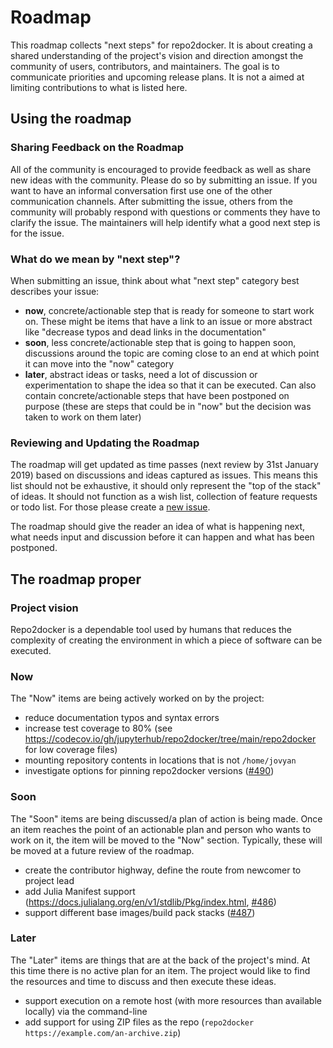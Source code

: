 # Roadmap

This roadmap collects "next steps" for repo2docker. It is about creating a
shared understanding of the project's vision and direction amongst
the community of users, contributors, and maintainers.
The goal is to communicate priorities and upcoming release plans.
It is not a aimed at limiting contributions to what is listed here.

## Using the roadmap

### Sharing Feedback on the Roadmap

All of the community is encouraged to provide feedback as well as share new
ideas with the community. Please do so by submitting an issue. If you want to
have an informal conversation first use one of the other communication channels.
After submitting the issue, others from the community will probably
respond with questions or comments they have to clarify the issue. The
maintainers will help identify what a good next step is for the issue.

### What do we mean by "next step"?

When submitting an issue, think about what "next step" category best describes
your issue:

- **now**, concrete/actionable step that is ready for someone to start work on.
  These might be items that have a link to an issue or more abstract like
  "decrease typos and dead links in the documentation"
- **soon**, less concrete/actionable step that is going to happen soon,
  discussions around the topic are coming close to an end at which point it can
  move into the "now" category
- **later**, abstract ideas or tasks, need a lot of discussion or
  experimentation to shape the idea so that it can be executed. Can also
  contain concrete/actionable steps that have been postponed on purpose
  (these are steps that could be in "now" but the decision was taken to work on
  them later)

### Reviewing and Updating the Roadmap

The roadmap will get updated as time passes (next review by 31st January 2019) based
on discussions and ideas captured as issues.
This means this list should not be exhaustive, it should only represent
the "top of the stack" of ideas. It should
not function as a wish list, collection of feature requests or todo list.
For those please create a
[new issue](https://github.com/jupyterhub/repo2docker/issues/new).

The roadmap should give the reader an idea of what is happening next, what needs
input and discussion before it can happen and what has been postponed.

## The roadmap proper

### Project vision

Repo2docker is a dependable tool used by humans that reduces the complexity of
creating the environment in which a piece of software can be executed.

### Now

The "Now" items are being actively worked on by the project:

- reduce documentation typos and syntax errors
- increase test coverage to 80% (see https://codecov.io/gh/jupyterhub/repo2docker/tree/main/repo2docker for low coverage files)
- mounting repository contents in locations that is not `/home/jovyan`
- investigate options for pinning repo2docker versions ([#490](https://github.com/jupyterhub/repo2docker/issues/490))

### Soon

The "Soon" items are being discussed/a plan of action is being made. Once an
item reaches the point of an actionable plan and person who wants to work on
it, the item will be moved to the "Now" section. Typically, these will be moved
at a future review of the roadmap.

- create the contributor highway, define the route from newcomer to project lead
- add Julia Manifest support (https://docs.julialang.org/en/v1/stdlib/Pkg/index.html, [#486](https://github.com/jupyterhub/repo2docker/issues/486))
- support different base images/build pack stacks ([#487](https://github.com/jupyterhub/repo2docker/issues/487))

### Later

The "Later" items are things that are at the back of the project's mind. At this
time there is no active plan for an item. The project would like to find the
resources and time to discuss and then execute these ideas.

- support execution on a remote host (with more resources than available locally) via the command-line
- add support for using ZIP files as the repo (`repo2docker https://example.com/an-archive.zip`)
